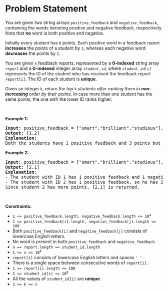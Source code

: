 # Problem Statement

<p>You are given two string arrays <code>positive_feedback</code> and <code>negative_feedback</code>, containing the words denoting positive and negative feedback, respectively. Note that <strong>no</strong> word is both positive and negative.</p>

<p>Initially every student has <code>0</code> points. Each positive word in a feedback report <strong>increases</strong> the points of a student by <code>3</code>, whereas each negative word <strong>decreases</strong> the points by <code>1</code>.</p>

<p>You are given <code>n</code> feedback reports, represented by a <strong>0-indexed</strong> string array <code>report</code>&nbsp;and a <strong>0-indexed</strong> integer array <code>student_id</code>, where <code>student_id[i]</code> represents the ID of the student who has received the feedback report <code>report[i]</code>. The ID of each student is <strong>unique</strong>.</p>

<p>Given an integer <code>k</code>, return <em>the top </em><code>k</code><em> students after ranking them in <strong>non-increasing</strong> order by their points</em>. In case more than one student has the same points, the one with the lower ID ranks higher.</p>

<p>&nbsp;</p>
<p><strong class="example">Example 1:</strong></p>

<pre>
<strong>Input:</strong> positive_feedback = [&quot;smart&quot;,&quot;brilliant&quot;,&quot;studious&quot;], negative_feedback = [&quot;not&quot;], report = [&quot;this student is studious&quot;,&quot;the student is smart&quot;], student_id = [1,2], k = 2
<strong>Output:</strong> [1,2]
<strong>Explanation:</strong> 
Both the students have 1 positive feedback and 3 points but since student 1 has a lower ID he ranks higher.
</pre>

<p><strong class="example">Example 2:</strong></p>

<pre>
<strong>Input:</strong> positive_feedback = [&quot;smart&quot;,&quot;brilliant&quot;,&quot;studious&quot;], negative_feedback = [&quot;not&quot;], report = [&quot;this student is not studious&quot;,&quot;the student is smart&quot;], student_id = [1,2], k = 2
<strong>Output:</strong> [2,1]
<strong>Explanation:</strong> 
- The student with ID 1 has 1 positive feedback and 1 negative feedback, so he has 3-1=2 points. 
- The student with ID 2 has 1 positive feedback, so he has 3 points. 
Since student 2 has more points, [2,1] is returned.
</pre>

<p>&nbsp;</p>
<p><strong>Constraints:</strong></p>

<ul>
	<li><code>1 &lt;= positive_feedback.length, negative_feedback.length &lt;= 10<sup>4</sup></code></li>
	<li><code>1 &lt;= positive_feedback[i].length, negative_feedback[j].length &lt;= 100</code></li>
	<li>Both <code>positive_feedback[i]</code> and <code>negative_feedback[j]</code> consists of lowercase English letters.</li>
	<li>No word is present in both <code>positive_feedback</code> and <code>negative_feedback</code>.</li>
	<li><code>n == report.length == student_id.length</code></li>
	<li><code>1 &lt;= n &lt;= 10<sup>4</sup></code></li>
	<li><code>report[i]</code> consists of lowercase English letters and spaces <code>&#39; &#39;</code>.</li>
	<li>There is a single space between consecutive words of <code>report[i]</code>.</li>
	<li><code>1 &lt;= report[i].length &lt;= 100</code></li>
	<li><code>1 &lt;= student_id[i] &lt;= 10<sup>9</sup></code></li>
	<li>All the values of <code>student_id[i]</code> are <strong>unique</strong>.</li>
	<li><code>1 &lt;= k &lt;= n</code></li>
</ul>
